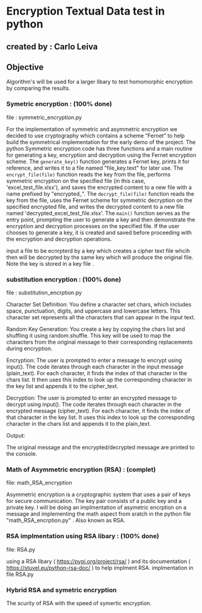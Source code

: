 # Encryption Textual Data test in python

## created by : Carlo Leiva 

## Objective

Algorithm's will be used for a larger libary to test homomorphic encryption by comparing the results.

### Symetric encryption : (100% done)

file : symmetric_encryption.py

For the implementation of symmetric and asymmetric encryption we decided to use cryptography which contains a scheme “Fernet” to help build the symmetrical implementation for the early demo of the project. The python Symmetric encryption code has three functions and a main routine for generating a key, encryption and decryption using the Fernet encryption scheme. The `generate_key()` function generates a Fernet key, prints it for reference, and writes it to a file named "file_key.text" for later use. The `encrypt_file(file)` function reads the key from the file, performs symmetric encryption on the specified file (in this case, 'excel_test_file.xlsx'), and saves the encrypted content to a new file with a name prefixed by "encrypted_". The `decrypt_file(file)` function reads the key from the file, uses the Fernet scheme for symmetric decryption on the specified encrypted file, and writes the decrypted content to a new file named 'decrypted_excel_test_file.xlsx'. The `main()` function serves as the entry point, prompting the user to generate a key and then demonstrate the encryption and decryption processes on the specified file. If the user chooses to generate a key, it is created and saved before proceeding with the encryption and decryption operations. 

input a file to be ecnrpterd by a key which creates a cipher text file whcih then will be decrypted by the same key which will produce the original file. Note the key is stored in a key file .

### substitution encryption : (100% done)

file : substitution_encrption.py

Character Set Definition:
You define a character set chars, which includes space, punctuation, digits, and uppercase and lowercase letters. This character set represents all the characters that can appear in the input text.

Random Key Generation:
You create a key by copying the chars list and shuffling it using random.shuffle. This key will be used to map the characters from the original message to their corresponding replacements during encryption.

Encryption:
The user is prompted to enter a message to encrypt using input().
The code iterates through each character in the input message (plain_text).
For each character, it finds the index of that character in the chars list.
It then uses this index to look up the corresponding character in the key list and appends it to the cipher_text.

Decryption:
The user is prompted to enter an encrypted message to decrypt using input().
The code iterates through each character in the encrypted message (cipher_text).
For each character, it finds the index of that character in the key list.
It uses this index to look up the corresponding character in the chars list and appends it to the plain_text.

Output:

The original message and the encrypted/decrypted message are printed to the console.

### Math of Asymmetric encryption (RSA) : (complet)

file: math_RSA_encryption

Asymmetric encryption is a cryptographic system that uses a pair of keys for secure communication. The key pair consists of a public key and a private key. I will be doing an implmentation of asymetric encrption on a message and implementing the math aspect from sratch in the python file "math_RSA_encrption.py" . Also known as RSA.

### RSA implmentation using RSA libary : (100% done)

file: RSA.py

using a RSA libary ( https://pypi.org/project/rsa/ ) and its documentation ( https://stuvel.eu/python-rsa-doc/ ) to help implment RSA. implmentation in file RSA.py

### Hybrid RSA and symetric encryption

The scurity of RSA with the speed of symertic encryption.

